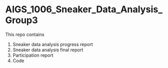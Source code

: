 # AIGS_1006_Sneaker_Data_Analysis_Group3

This repo contains
1. Sneaker data analysis progress report
2. Sneaker data analysis final report
3. Participation report
4. Code
